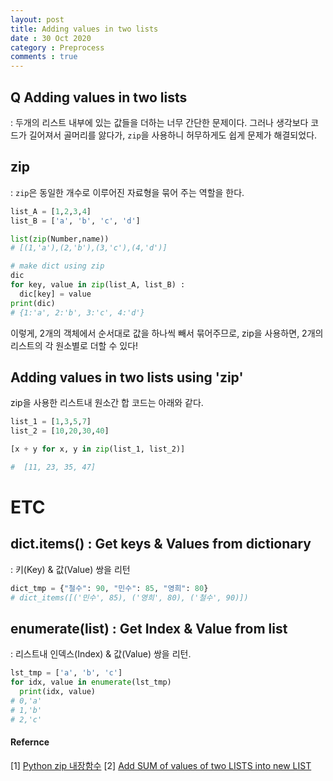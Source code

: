 ```yaml
---
layout: post
title: Adding values ​​in two lists
date : 30 Oct 2020
category : Preprocess
comments : true
---
```


## Q Adding values in two lists
 : 두개의 리스트 내부에 있는 값들을 더하는 너무 간단한 문제이다.
 그러나 생각보다 코드가 길어져서 골머리를 앓다가, `zip`을 사용하니 허무하게도 쉽게 문제가 해결되었다.

## zip
 : `zip`은 동일한 개수로 이루어진 자료형을 묶어 주는 역할을 한다.

```Python
list_A = [1,2,3,4]
list_B = ['a', 'b', 'c', 'd']

list(zip(Number,name))
# [(1,'a'),(2,'b'),(3,'c'),(4,'d')]

# make dict using zip
dic
for key, value in zip(list_A, list_B) :
  dic[key] = value
print(dic)
# {1:'a', 2:'b', 3:'c', 4:'d'}

```
이렇게, 2개의 객체에서 순서대로 값을 하나씩 빼서 묶어주므로,
zip을 사용하면, 2개의 리스트의 각 원소별로 더할 수 있다!


## Adding values in two lists using 'zip'
zip을 사용한 리스트내 원소간 합 코드는 아래와 같다.
```Python
list_1 = [1,3,5,7]
list_2 = [10,20,30,40]

[x + y for x, y in zip(list_1, list_2)]

#  [11, 23, 35, 47]
```

# ETC
## dict.items() : Get keys & Values from dictionary
 :  키(Key) & 값(Value) 쌍을 리턴
```python
dict_tmp = {"철수": 90, "민수": 85, "영희": 80}
# dict_items([('민수', 85), ('영희', 80), ('철수', 90)])
```

## enumerate(list) : Get Index & Value from list
:  리스트내 인덱스(Index) & 값(Value) 쌍을 리턴.
```python
lst_tmp = ['a', 'b', 'c']
for idx, value in enumerate(lst_tmp)
  print(idx, value)
# 0,'a'
# 1,'b'
# 2,'c'
```



#### Refernce
[1] [Python zip 내장함수](https://medium.com/@hckcksrl/python-zip-%EB%82%B4%EC%9E%A5%ED%95%A8%EC%88%98-95ad2997990)
[2] [Add SUM of values of two LISTS into new LIST](https://stackoverflow.com/questions/14050824/add-sum-of-values-of-two-lists-into-new-list)
